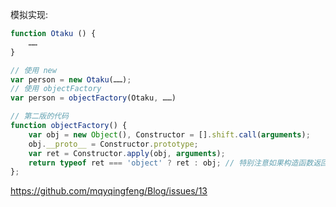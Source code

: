 模拟实现:

```js
function Otaku () {
    ……
}

// 使用 new
var person = new Otaku(……);
// 使用 objectFactory
var person = objectFactory(Otaku, ……)
```

```js
// 第二版的代码
function objectFactory() {
    var obj = new Object(), Constructor = [].shift.call(arguments);
    obj.__proto__ = Constructor.prototype;
    var ret = Constructor.apply(obj, arguments);
    return typeof ret === 'object' ? ret : obj; // 特别注意如果构造函数返回是一个对象，我们就返回这个对象。
};
```



<https://github.com/mqyqingfeng/Blog/issues/13>

